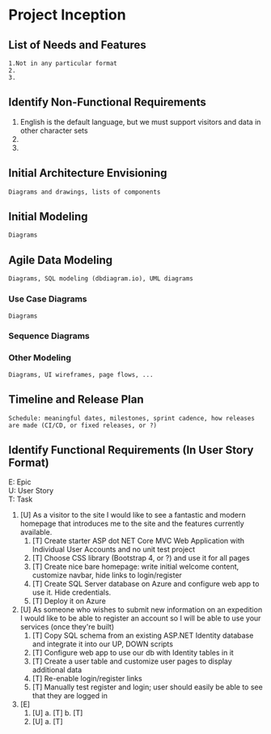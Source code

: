 Project Inception
=====================================

## List of Needs and Features
    1.Not in any particular format
    2.
    3.

## Identify Non-Functional Requirements
1. English is the default language, but we must support visitors and data in other character sets
2.
3.

## Initial Architecture Envisioning
    Diagrams and drawings, lists of components

## Initial Modeling
    Diagrams

## Agile Data Modeling
    Diagrams, SQL modeling (dbdiagram.io), UML diagrams

### Use Case Diagrams
    Diagrams

### Sequence Diagrams

### Other Modeling
    Diagrams, UI wireframes, page flows, ...

## Timeline and Release Plan
    Schedule: meaningful dates, milestones, sprint cadence, how releases are made (CI/CD, or fixed releases, or ?)

## Identify Functional Requirements (In User Story Format)

E: Epic  
U: User Story  
T: Task  
1. [U] As a visitor to the site I would like to see a fantastic and modern homepage that introduces me to the site and the features currently available.
   1. [T] Create starter ASP dot NET Core MVC Web Application with Individual User Accounts and no unit test project
   2. [T] Choose CSS library (Bootstrap 4, or ?) and use it for all pages
   3. [T] Create nice bare homepage: write initial welcome content, customize navbar, hide links to login/register
   4. [T] Create SQL Server database on Azure and configure web app to use it. Hide credentials.
   5. [T] Deploy it on Azure
2. [U] As someone who wishes to submit new information on an expedition I would like to be able to register an account so I will be able to use your services (once they're built)
   1. [T] Copy SQL schema from an existing ASP.NET Identity database and integrate it into our UP, DOWN scripts
   2. [T] Configure web app to use our db with Identity tables in it
   3. [T] Create a user table and customize user pages to display additional data
   4. [T] Re-enable login/register links
   5. [T] Manually test register and login; user should easily be able to see that they are logged in
3. [E] 
    1. [U]
        a. [T]
        b. [T]
    2. [U]
        a. [T]

